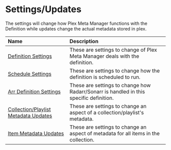 # Settings/Updates

The settings will change how Plex Meta Manager functions with the Definition while updates change the actual metadata stored in plex.

| Name                                                     | Description                                                                            |
|:---------------------------------------------------------|:---------------------------------------------------------------------------------------|
| [Definition Settings](details/definition)                | These are settings to change of Plex Meta Manager deals with the definition.           |
| [Schedule Settings](details/schedule)                    | These are settings to change how the definition is scheduled to run.                   |
| [Arr Definition Settings](details/arr)                   | These are settings to change how Radarr/Sonarr is handled in this specific definition. |
| [Collection/Playlist Metadata Updates](details/metadata) | These are settings to change an aspect of a collection/playlist's metadata.            |
| [Item Metadata Updates](details/item_metadata)           | These are settings to change an aspect of metadata for all items in the collection.    |